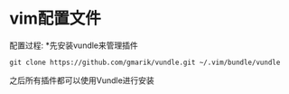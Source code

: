 # vim配置文件
配置过程:
*先安装vundle来管理插件
```
git clone https://github.com/gmarik/vundle.git ~/.vim/bundle/vundle
```
之后所有插件都可以使用Vundle进行安装
